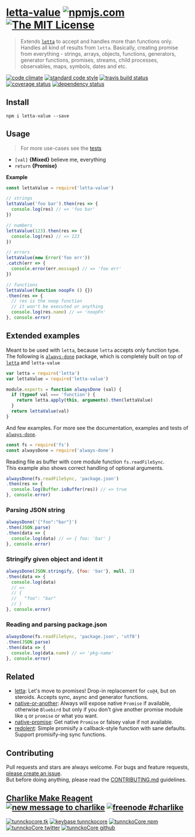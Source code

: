 # [letta-value][author-www-url] [![npmjs.com][npmjs-img]][npmjs-url] [![The MIT License][license-img]][license-url] 

> Extends [`letta`](https://github.com/hybridables/letta) to accept and handles more than functions only. Handles all kind of results from `letta`. Basically, creating promise from everything - strings, arrays, objects, functions, generators, generator functions, promises, streams, child processes, observables, maps, symbols, dates and etc.

[![code climate][codeclimate-img]][codeclimate-url] [![standard code style][standard-img]][standard-url] [![travis build status][travis-img]][travis-url] [![coverage status][coveralls-img]][coveralls-url] [![dependency status][david-img]][david-url]


## Install
```
npm i letta-value --save
```


## Usage
> For more use-cases see the [tests](./test.js)

- `[val]` **{Mixed}** believe me, everything
- `return` **{Promise}**

**Example**

```js
const lettaValue = require('letta-value')

// strings
lettaValue('foo bar').then(res => {
  console.log(res) // => 'foo bar'
})

// numbers
lettaValue(123).then(res => {
  console.log(res) // => 123
})

// errors
lettaValue(new Error('foo err'))
.catch(err => {
  console.error(err.message) // => 'foo err'
})

// functions
lettaValue(function noopFn () {})
.then(res => {
  // res is the noop function
  // it won't be executed or anything
  console.log(res.name) // => 'noopFn'
}, console.error)
```

## Extended examples

Meant to be used with `letta`, because `letta` accepts only function type.  
The following is [`always-done`](https://github.com/hybridables/always-done) package, which is completely built on top of [`letta`](https://github.com/hybridables/letta) and `letta-value`

```js
var letta = require('letta')
var lettaValue = require('letta-value')

module.exports = function alwaysDone (val) {
  if (typeof val === 'function') {
    return letta.apply(this, arguments).then(lettaValue)
  }
  return lettaValue(val)
}
```

And few examples. For more see the documentation, examples and tests of [`always-done`](https://github.com/hybridables/always-done).

```js
const fs = require('fs')
const alwaysDone = require('always-done')
```

Reading file as buffer with core module function `fs.readFileSync`.  
This example also shows correct handling of optional arguments.

```js
alwaysDone(fs.readFileSync, 'package.json')
.then(res => {
  console.log(Buffer.isBuffer(res)) // => true
}, console.error)
```

### Parsing JSON string

```js
alwaysDone('{"foo":"bar"}')
.then(JSON.parse)
.then(data => {
  console.log(data) // => { foo: 'bar' }
}, console.error)
```

### Stringify given object and ident it

```js
alwaysDone(JSON.stringify, {foo: 'bar'}, null, 2)
.then(data => {
  console.log(data)
  // =>
  // {
  //   "foo": "bar"
  // }
}, console.error)
```

### Reading and parsing package.json

```js
alwaysDone(fs.readFileSync, 'package.json', 'utf8')
.then(JSON.parse)
.then(data => {
  console.log(data.name) // => 'pkg-name'
}, console.error)
```


## Related
- [letta](https://github.com/hybridables/letta): Let's move to promises! Drop-in replacement for `co@4`, but on steroids. Accepts sync, async and generator functions.
- [native-or-another](https://github.com/tunnckocore/native-or-another): Always will expose native `Promise` if available, otherwise `Bluebird` but only if you don't give another promise module like `q` or `promise` or what you want.
- [native-promise](https://github.com/tunnckocore/native-promise): Get native `Promise` or falsey value if not available.
- [redolent](https://github.com/tunnckocore/redolent): Simple promisify a callback-style function with sane defaults. Support promisify-ing sync functions.


## Contributing
Pull requests and stars are always welcome. For bugs and feature requests, [please create an issue](https://github.com/hybridables/letta-value/issues/new).  
But before doing anything, please read the [CONTRIBUTING.md](./CONTRIBUTING.md) guidelines.


## [Charlike Make Reagent](http://j.mp/1stW47C) [![new message to charlike][new-message-img]][new-message-url] [![freenode #charlike][freenode-img]][freenode-url]

[![tunnckocore.tk][author-www-img]][author-www-url] [![keybase tunnckocore][keybase-img]][keybase-url] [![tunnckoCore npm][author-npm-img]][author-npm-url] [![tunnckoCore twitter][author-twitter-img]][author-twitter-url] [![tunnckoCore github][author-github-img]][author-github-url]


[npmjs-url]: https://www.npmjs.com/package/letta-value
[npmjs-img]: https://img.shields.io/npm/v/letta-value.svg?label=letta-value

[license-url]: https://github.com/hybridables/letta-value/blob/master/LICENSE.md
[license-img]: https://img.shields.io/badge/license-MIT-blue.svg


[codeclimate-url]: https://codeclimate.com/github/hybridables/letta-value
[codeclimate-img]: https://img.shields.io/codeclimate/github/hybridables/letta-value.svg

[travis-url]: https://travis-ci.org/hybridables/letta-value
[travis-img]: https://img.shields.io/travis/hybridables/letta-value.svg

[coveralls-url]: https://coveralls.io/r/hybridables/letta-value
[coveralls-img]: https://img.shields.io/coveralls/hybridables/letta-value.svg

[david-url]: https://david-dm.org/hybridables/letta-value
[david-img]: https://img.shields.io/david/hybridables/letta-value.svg

[standard-url]: https://github.com/feross/standard
[standard-img]: https://img.shields.io/badge/code%20style-standard-brightgreen.svg


[author-www-url]: http://www.tunnckocore.tk
[author-www-img]: https://img.shields.io/badge/www-tunnckocore.tk-fe7d37.svg

[keybase-url]: https://keybase.io/tunnckocore
[keybase-img]: https://img.shields.io/badge/keybase-tunnckocore-8a7967.svg

[author-npm-url]: https://www.npmjs.com/~tunnckocore
[author-npm-img]: https://img.shields.io/badge/npm-~tunnckocore-cb3837.svg

[author-twitter-url]: https://twitter.com/tunnckoCore
[author-twitter-img]: https://img.shields.io/badge/twitter-@tunnckoCore-55acee.svg

[author-github-url]: https://github.com/tunnckoCore
[author-github-img]: https://img.shields.io/badge/github-@tunnckoCore-4183c4.svg

[freenode-url]: http://webchat.freenode.net/?channels=charlike
[freenode-img]: https://img.shields.io/badge/freenode-%23charlike-5654a4.svg

[new-message-url]: https://github.com/tunnckoCore/ama
[new-message-img]: https://img.shields.io/badge/ask%20me-anything-green.svg